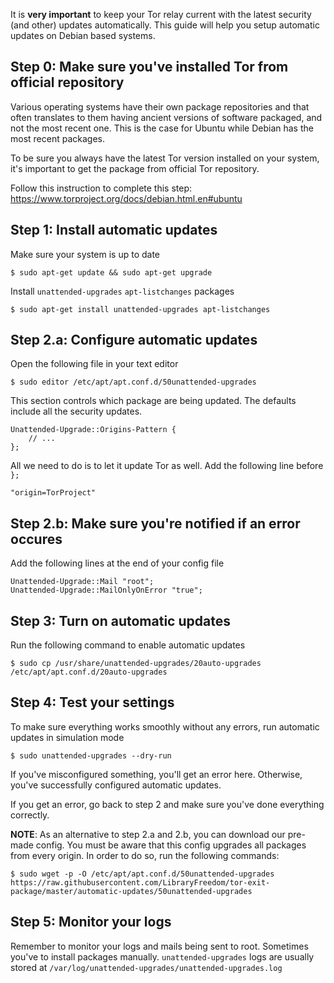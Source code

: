 It is **very important**  to keep your Tor relay current with the latest
security (and other) updates automatically. This guide will help you
setup automatic updates on Debian based systems.

Step 0: Make sure you've installed Tor from official repository
-------
Various operating systems have their own package repositories and that
often translates to them having ancient versions of software packaged,
and not the most recent one. This is the case for Ubuntu while Debian
has the most recent packages.

To be sure you always have the latest Tor version installed on your
system, it's important to get the package from official Tor repository.

Follow this instruction to complete this step:
https://www.torproject.org/docs/debian.html.en#ubuntu

Step 1: Install automatic updates
-------
Make sure your system is up to date

    $ sudo apt-get update && sudo apt-get upgrade

Install `unattended-upgrades` `apt-listchanges` packages

    $ sudo apt-get install unattended-upgrades apt-listchanges

Step 2.a: Configure automatic updates
-------
Open the following file in your text editor

    $ sudo editor /etc/apt/apt.conf.d/50unattended-upgrades

This section controls which package are being updated. The defaults
include all the security updates.

    Unattended-Upgrade::Origins-Pattern {
        // ...
    };

All we need to do is to let it update Tor as well. Add the following
line before `};`

    "origin=TorProject"

Step 2.b: Make sure you're notified if an error occures
-------
Add the following lines at the end of your config file

    Unattended-Upgrade::Mail "root";
    Unattended-Upgrade::MailOnlyOnError "true";

Step 3: Turn on automatic updates
-------
Run the following command to enable automatic updates

    $ sudo cp /usr/share/unattended-upgrades/20auto-upgrades /etc/apt/apt.conf.d/20auto-upgrades

Step 4: Test your settings
-------
To make sure everything works smoothly without any errors, run automatic
updates in simulation mode

    $ sudo unattended-upgrades --dry-run

If you've misconfigured something, you'll get an error here. Otherwise,
you've successfully configured automatic updates.

If you get an error, go back to step 2 and make sure you've done
everything correctly.

**NOTE**: As an alternative to step 2.a and 2.b, you can download our 
pre-made config. You must be aware that this config upgrades all
packages from every origin. In order to do so, run the following commands:

    $ sudo wget -p -O /etc/apt/apt.conf.d/50unattended-upgrades https://raw.githubusercontent.com/LibraryFreedom/tor-exit-package/master/automatic-updates/50unattended-upgrades
  
Step 5: Monitor your logs
-------
Remember to monitor your logs and mails being sent to root. 
Sometimes you've to install packages manually.
`unattended-upgrades` logs are usually stored at `/var/log/unattended-upgrades/unattended-upgrades.log`
